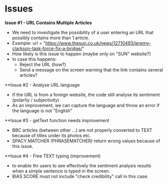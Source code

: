 # Issues

**Issue #1 - URL Contains Multiple Articles**
- We need to investigate the possibility of a user entering an URL that possibly contains more than 1 article.
- Example: url = "https://www.thesun.co.uk/news/12710493/jeremy-clarkson-task-force-fix-a-bridge/"
- How likely is this issue to happen (maybe only on "SUN" website?)
- In case this happens:
   * Reject the URL (how?)
   * Send a message on the screen warning that the link contains several articles?

**Issue #2 - Analyse URL language
- If the URL is from a foreign website, the code still analyse its sentiment (polarity / subjectivity)
- As an improvement, we can capture the language and throw an error if the language is not "English"

**Issue #3 - getText function needs improvement
- BBC articles (between other ...) are not properly converted to TEXT because of titles under its photos etc.
- SPACY.MATCHER (PHRASEMATCHER) return wrong values because of this issue.

**Issue #4 - Free TEXT typing (improvement)
- to enable thr users to see effectively the sentiment analysis results when a simple sentence is typed in the screen.
- BIAS SCORE must not include "check credibility" call in this case.